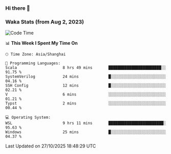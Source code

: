### Hi there 👋

### Waka Stats (from Aug 2, 2023)

<!--START_SECTION:waka-->
![Code Time](http://img.shields.io/badge/Code%20Time-1%2C147%20hrs%2053%20mins-blue)

📊 **This Week I Spent My Time On** 

```text
🕑︎ Time Zone: Asia/Shanghai

💬 Programming Languages: 
Scala                    8 hrs 49 mins       ███████████████████████░░   91.75 % 
SystemVerilog            24 mins             █░░░░░░░░░░░░░░░░░░░░░░░░   04.16 % 
SSH Config               12 mins             █░░░░░░░░░░░░░░░░░░░░░░░░   02.21 % 
V                        6 mins              ░░░░░░░░░░░░░░░░░░░░░░░░░   01.21 % 
Typst                    2 mins              ░░░░░░░░░░░░░░░░░░░░░░░░░   00.44 % 

💻 Operating System: 
WSL                      9 hrs 11 mins       ████████████████████████░   95.63 % 
Windows                  25 mins             █░░░░░░░░░░░░░░░░░░░░░░░░   04.37 % 
```


 Last Updated on 27/10/2025 18:48:29 UTC
<!--END_SECTION:waka-->
